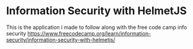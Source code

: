 # Information Security with HelmetJS 

This is the application i made to follow along with the free code camp info security
https://www.freecodecamp.org/learn/information-security/information-security-with-helmetjs/

